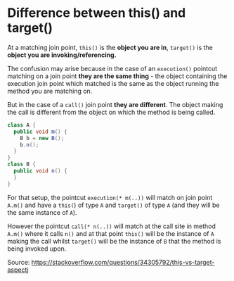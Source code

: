 # Difference between this() and target()

At a matching join point, `this()` is the **object you are in**, `target()` is the **object you are invoking/referencing.**

The confusion may arise because in the case of an `execution()` pointcut matching on a join point **they are the same thing** - the object containing the execution join point which matched is the same as the object running the method you are matching on.

But in the case of a `call()` join point **they are different**. The object making the call is different from the object on which the method is being called.

```java
class A {
  public void m() {
    B b = new B();
    b.n();
  }
}
class B {
  public void n() {
  }
}
```

For that setup, the pointcut `execution(* m(..))` will match on join point `A.m()` and have a `this(`) of type `A` and `target()` of type `A` (and they will be the same instance of `A`).

However the pointcut `call(* n(..))` will match at the call site in method `A.m()` where it calls `n()` and at that point `this()` will be the instance of `A` making the call whilst `target()` will be the instance of `B` that the method is being invoked upon.

Source: https://stackoverflow.com/questions/34305792/this-vs-target-aspectj

